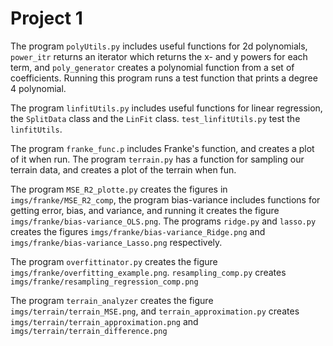 # Project 1

The program `polyUtils.py` includes useful functions for 2d polynomials, `power_itr` returns an iterator which returns the x- and y powers for each term, and `poly_generator` creates a polynomial function from a set of coefficients. Running this program runs a test function that prints a degree 4 polynomial.

The program `linfitUtils.py` includes useful functions for linear regression, the `SplitData` class and the `LinFit` class. `test_linfitUtils.py` test the `linfitUtils`.

The program `franke_func.p` includes Franke's function, and creates a plot of it when run. The program `terrain.py` has a function for sampling our terrain data, and creates a plot of the terrain when fun.

The program `MSE_R2_plotte.py` creates the figures in `imgs/franke/MSE_R2_comp`, the program bias-variance includes functions for getting error, bias, and variance, and running it creates the figure `imgs/franke/bias-variance_OLS.png`.
The programs `ridge.py` and `lasso.py` creates the figures `imgs/franke/bias-variance_Ridge.png` and `imgs/franke/bias-variance_Lasso.png` respectively.

The program `overfittinator.py` creates the figure `imgs/franke/overfitting_example.png`.
`resampling_comp.py` creates `imgs/franke/resampling_regression_comp.png`

The program `terrain_analyzer` creates the figure `imgs/terrain/terrain_MSE.png`, and `terrain_approximation.py` creates `imgs/terrain/terrain_approximation.png` and `imgs/terrain/terrain_difference.png`
